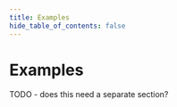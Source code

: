 ```yaml
---
title: Examples
hide_table_of_contents: false
---
```


# Examples

TODO - does this need a separate section?
